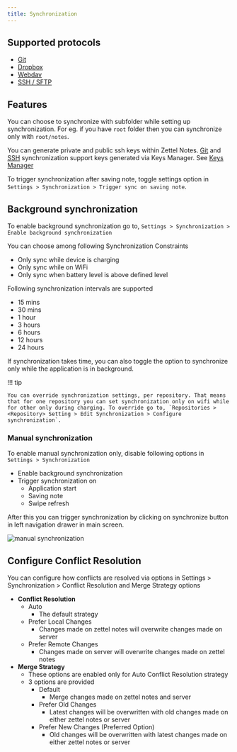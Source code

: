 ```yaml
---
title: Synchronization
---
```


## Supported protocols

- [Git](git.md)
- [Dropbox](dropbox.md)
- [Webdav](webdav.md)
- [SSH / SFTP](sftp.md)

## Features

You can choose to synchronize with subfolder while setting up synchronization. For eg. if you have `root` folder then you can synchronize only with `root/notes`.

You can generate private and public ssh keys within Zettel Notes. [Git](./git.md) and [SSH](./sftp.md) synchronization support keys generated via Keys Manager. See [Keys Manager](./keys-manager.md)

To trigger synchronization after saving note, toggle settings option in `Settings > Synchronization > Trigger sync on saving note`.

## Background synchronization

To enable background synchronization go to, `Settings > Synchronization > Enable background synchronization`

You can choose among following Synchronization Constraints

- Only sync while device is charging
- Only sync while on WiFi
- Only sync when battery level is above defined level

Following synchronization intervals are supported

- 15 mins
- 30 mins
- 1 hour
- 3 hours
- 6 hours
- 12 hours
- 24 hours

If synchronization takes time, you can also toggle the option to synchronize only while the application is in background.

!!! tip

    You can override synchronization settings, per repository. That means that for one repository you can set synchronization only on wifi while for other only during charging. To override go to, `Repositories > <Repository> Setting > Edit Synchronization > Configure synchronization`.

### Manual synchronization

To enable manual synchronization only, disable following options in `Settings > Synchronization`

- Enable background synchronization
- Trigger synchronization on
    - Application start
    - Saving note 
    - Swipe refresh

After this you can trigger synchronization by clicking on synchronize button in left navigation drawer in main screen.

![manual synchronization](../../assets/img/nav-drawer-manual-synchronization.jpeg)

## Configure Conflict Resolution 

You can configure how conflicts are resolved via options in Settings > Synchronization > Conflict Resolution and Merge Strategy options

- **Conflict Resolution**
    - Auto
        - The default strategy
    - Prefer Local Changes
        - Changes made on zettel notes will overwrite changes made on server
    - Prefer Remote Changes
        - Changes made on server will overwrite changes made on zettel notes
- **Merge Strategy**
    - These options are enabled only for Auto Conflict Resolution strategy
    - 3 options are provided
        - Default
            - Merge changes made on zettel notes and server
        - Prefer Old Changes
            - Latest changes will be overwritten with old changes made on either zettel notes or server
        - Prefer New Changes (Preferred Option)
            - Old changes will be overwritten with latest changes made on either zettel notes or server